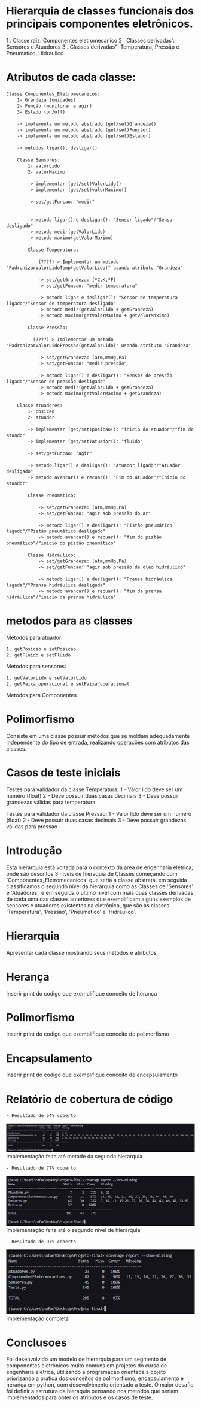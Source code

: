 # Hierarquia de classes funcionais dos principais componentes eletrônicos.

1 . Classe raíz: Componentes eletromecanico
2 . Classes derivadas': Sensores e Atuadores 
3 . Classes derivadas": Temperatura, Pressão e Pneumatico, Hidraulico


# Atributos de cada classe:

    Classe Componentes_Eletromecanicos:
        1- Grandeza (unidades)
        2- Função (monitorar e agir)
        3- Estado (on/off)

        -> implementa um metodo abstrado (get/set)Grandeza()
        -> implementa um metodo abstrado (get/set)Função()
        -> implementa um metodo abstrado (get/set)Estado()

        -> métodos ligar(), desligar()

        Classe Sensores:
            1- valorLido
            2- valorMaximo

            -> implementar (get/set)ValorLido()
            -> implementar (get/set)valorMaximo()
            
            -> set/getFuncao: "medir"


            -> metodo ligar() e desligar(): "Sensor ligado"/"Sensor desligado"
            -> metodo medir(getValorLido)
            -> metodo maximo(getValorMaximo)

            Classe Temperatura:

                (????)-> Implementar um metodo "PadronizarValorLidoTemp(getValorLido)" usando atributo "Grandeza"
                
                -> set/getGrandeza: (ºC,K,ºF)
                -> set/getFuncao: "medir temperatura"

                -> metodo ligar e desligar(): "Sensor de temperatura ligado"/"Sensor de temperatura desligado"
                -> metodo medir(getValorLido + getGrandeza)
                -> metodo maximo(getValorMaximo + getValorMaximo)

            Classe Pressão:

              (????)-> Implementar um metodo "PadronizarValorLidoPressao(getValorLido)" usando atributo "Grandeza"
                
                -> set/getGrandeza: (atm,mmHg,Pa)
                -> set/getFuncao: "medir pressão"

                -> metodo ligar() e desligar(): "Sensor de pressão ligado"/"Sensor de pressão desligado"
                -> metodo medir(getValorLido + getGrandeza)
                -> metodo maximo(getValorMaximo + getGrandeza)
            
        Classe Atuadores:
            1- posicao
            2- atuador
    
            -> implementar (get/set)posicao(): "inicio do atuador"/"fim do atuado"
            -> implementar (get/set)atuador(): "fluido"
            
            -> set/getFuncao: "agir"

            -> metodo ligar() e desligar(): "Atuador ligado"/"Atuador desligado"
            -> metodo avancar() e recuar(): "Fim do atuador"/"Início do atuador"

            Classe Pneumatico:

                -> set/getGrandeza: (atm,mmHg,Pa)
                -> set/getFuncao: "agir sob pressão do ar"
                
                -> metodo ligar() e desligar(): "Pistão pneumático ligado"/"Pistão pneumático desligado"
                -> metodo avancar() e recuar(): "fim do pistão pneumático"/"inicio do pistão pneumático"

            Classe Hidraulico:
                -> set/getGrandeza: (atm,mmHg,Pa)
                -> set/getFuncao: "agir sob pressão de óleo hidráulico"
                
                -> metodo ligar() e desligar(): "Prensa hidráulica ligada"/"Prensa hidráulica desligada"
                -> metodo avancar() e recuar(): "fim da prensa hidráulica"/"inicio da prensa hidráulica"

# metodos para as classes

Metodos para atuador:

    1. getPosicao e setPosicao
    2. getFluido e setFluido

Metodos para sensores:

    1. getValorLido e setValorLido
    2. getFaixa_operacional e setFaixa_operacional

Metodos para Componentes


# Polimorfismo

Consiste em uma classe possuir métodos que se moldam adequadamente independente do tipo de entrada, realizando operações com atributos das classes.

# Casos de teste iniciais

Testes para validador da classe Temperatura:
    1 - Valor lido deve ser um numero (float)
    2 - Deve possuir duas casas decimais
    3 - Deve possuir grandezas válidas para temperatura

Testes para validador da classe Pressao:
    1 - Valor lido deve ser um numero (float)
    2 - Deve possuir duas casas decimais
    3 - Deve possuir grandezas válidas para pressao

# Introdução

Esta hierarquia está voltada para o contexto da área de engenharia elétrica, onde são descritos 3 níveis de hieraquia de Classes
começando com 'Componentes_Eletromecanicos' que seria a classe abstrata. em seguida classificamos o segundo nível da hierarquia como
as Classes de 'Sensores' e 'Atuadores', e em seguida o ultimo nível com mais duas classes derivadas de cada uma das classes anteriores que
exemplificam alguns exemplos de sensores e atuadores existentes na eletrônica, que são as classes 'Temperatura', 'Pressao', 'Pneumatico' e 'Hidraulico'.

# Hierarquia
Apresentar cada classe mostrando seus métodos e atributos

# Herança
Inserir print do codigo que exemplifique conceito de herança

# Polimorfismo
Inserir print do codigo que exemplifique conceito de polimorfismo

# Encapsulamento
Inserir print do codigo que exemplifique conceito de encapsulamento

# Relatório de cobertura de código

    - Resultado de 54% coberto
![50%](./coverage_50.jpeg)
Implementação feita até metade da segunda hierarquia
    
    - Resultado de 77% coberto
![80%](./coverage_80.jpeg)
Implementação feita até o segundo nível de hierarquia 

    - Resultado de 97% coberto
![100%](./coverage_100.jpeg)
Implementação completa

# Conclusoes

Foi desenvolvido um modelo de hierarquia para um segmento de componentes eletrônicos muito comuns em projetos do curso de engenharia eletrica, utilizando a programação
orientada a objeto priorizando a pratica dos conceitos de polimorfismo, encapsulamento e herança em python, com desevolvimento orientado a teste. O maior desafio foi definir 
a estrutura da hieraquia pensando nos metodos que seriam implementados para obter os atributos e os casos de teste.